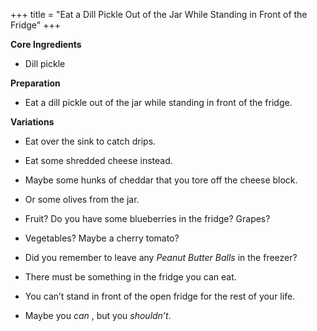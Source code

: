 +++
title = "Eat a Dill Pickle Out of the Jar While Standing in Front of the Fridge"
+++

**Core Ingredients**

- Dill pickle

**Preparation**

- Eat a dill pickle out of the jar while standing in front of the fridge.

**Variations**

- Eat over the sink to catch drips.

- Eat some shredded cheese instead.

- Maybe some hunks of cheddar that you tore off the cheese block.

- Or some olives from the jar.

- Fruit? Do you have some blueberries in the fridge? Grapes?

- Vegetables? Maybe a cherry tomato?

- Did you remember to leave any _Peanut Butter Balls_ in the freezer?

- There must be something in the fridge you can eat.

- You can’t stand in front of the open fridge for the rest of your life.

- Maybe you _can_ , but you _shouldn’t_.
